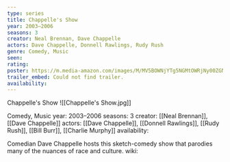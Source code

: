 ```yaml
---
type: series
title: Chappelle's Show
year: 2003–2006
seasons: 3
creator: Neal Brennan, Dave Chappelle
actors: Dave Chappelle, Donnell Rawlings, Rudy Rush
genre: Comedy, Music
seen:
rating: 
poster: https://m.media-amazon.com/images/M/MV5BOWNjYTg5NGMtOWRjNy00ZGNlLTg2MmYtZjQ5NTM0MTQxOGM2XkEyXkFqcGdeQXVyNTA4NzY1MzY@._V1_SX300.jpg
trailer_embed: Could not find trailer.
availability:
---
```

Chappelle's Show
![[Chappelle's Show.jpg]]

Comedy, Music
year: 2003–2006
seasons: 3
creator: [[Neal Brennan]], [[Dave Chappelle]]
actors: [[Dave Chappelle]], [[Donnell Rawlings]], [[Rudy Rush]], [[Bill Burr]], [[Charlie Murphy]]
availability:

Comedian Dave Chappelle hosts this sketch-comedy show that parodies many of the nuances of race and culture.
wiki: 


